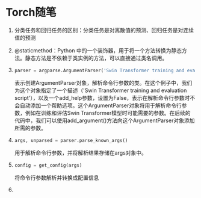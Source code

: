 # Torch随笔

1. 分类任务和回归任务的区别：分类任务是对离散值的预测、回归任务是对连续值的预测

2. @staticmethod：Python 中的一个装饰器，用于将一个方法转换为静态方法。静态方法是不依赖于类实例的方法，可以直接通过类名调用。

3. ```python
   parser = argparse.ArgumentParser('Swin Transformer training and evaluation script', add_help=False)
   ```

   表示创建ArgumentParser对象，解析命令行参数的类。在这个例子中，我们为这个对象指定了一个描述（'Swin Transformer training and evaluation script'），以及一个add_help参数，设置为False，表示在解析命令行参数时不会自动添加一个帮助选项。这个ArgumentParser对象将用于解析命令行参数，例如在训练和评估Swin Transformer模型时可能需要的参数。在后续的代码中，我们可以使用add_argument()方法向这个ArgumentParser对象添加所需的参数。

4. ```python
   args, unparsed = parser.parse_known_args()
   ```

   用于解析命令行参数，并将解析结果存储在args对象中。

5. ```python
   config = get_config(args)
   ```

   将命令行参数解析并转换成配置信息

6. 